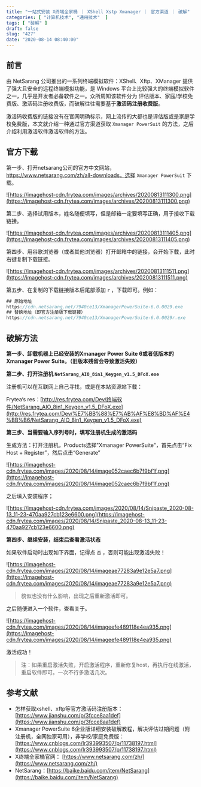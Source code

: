 ```yaml
---
title: "一站式安装 X终端全家桶 ｜ XShell Xstp Xmanager ｜ 官方渠道 ｜ 破解"
categories: [ "计算机技术", "通用技术"  ]
tags: [ "破解" ]
draft: false
slug: "427"
date: "2020-08-14 08:40:00"
---
```


## 前言

由 NetSarang 公司推出的一系列终端模拟软件：XShell、Xftp、XManager 提供了强大且安全的远程终端模拟功能，是 Windows 平台上比较强大的终端模拟软件之一，几乎是开发者必备软件之一。众所周知该软件分为 评估版本、家庭/学校免费版、激活码注册收费版，而破解往往需要基于**激活码注册收费版**。

激活码收费版的链接没有在官网明确标示，网上流传的大都也是评估版或是家庭学校免费版，本文就介绍一种通过官方渠道获取 `Xmanager PowerSuit` 的方法，之后介绍利用激活软件激活软件的方法。

## 官方下载

第一步、打开netsarang公司的官方中文网站，https://www.netsarang.com/zh/all-downloads，选择 `Xmanager PowerSuit`  下载。

![https://imagehost-cdn.frytea.com/images/archives/20200813111300.png](https://imagehost-cdn.frytea.com/images/archives/20200813111300.png)

第二步、选择试用版本，姓名随便填写，但是邮箱一定要填写正确，用于接收下载链接。

![https://imagehost-cdn.frytea.com/images/archives/20200813111405.png](https://imagehost-cdn.frytea.com/images/archives/20200813111405.png)

第四步、用谷歌浏览器（或者其他浏览器）打开邮箱中的链接，会开始下载，此时右键复制下载链接。

![https://imagehost-cdn.frytea.com/images/archives/20200813111511.png](https://imagehost-cdn.frytea.com/images/archives/20200813111511.png)

第五步、在复制的下载链接版本后尾部添加 `r` ，下载即可。例如：

```jsx
## 原始地址
https://cdn.netsarang.net/7940ce13/XmanagerPowerSuite-6.0.0029.exe
## 替换地址（即官方注册版下载链接）
https://cdn.netsarang.net/7940ce13/XmanagerPowerSuite-6.0.0029r.exe
```

## 破解方法

**第一步、卸载机器上已经安装的Xmanager Power Suite 6或者低版本的Xmanager Power Suite。（旧版本残留会导致激活失败）**

**第二步、打开注册机 `NetSarang_AIO_8in1_Keygen_v1.5_DFoX.exe`**

注册机可以在互联网上自己寻找，或是在本站资源站下载：

Frytea‘s res：[http://res.frytea.com/Dev/终端软件/NetSarang_AIO_8in1_Keygen_v1.5_DFoX.exe](http://res.frytea.com/Dev/%E7%BB%88%E7%AB%AF%E8%BD%AF%E4%BB%B6/NetSarang_AIO_8in1_Keygen_v1.5_DFoX.exe)

**第三步、当需要输入序列号时，填写注册机生成的激活码**

生成方法：打开注册机，Products选择"Xmanager PowerSuite"，首先点击“Fix Host + Register”，然后点击“Generate”

![https://imagehost-cdn.frytea.com/images/2020/08/14/image052caec6b7f9bf1f.png](https://imagehost-cdn.frytea.com/images/2020/08/14/image052caec6b7f9bf1f.png)

之后填入安装程序；

![https://imagehost-cdn.frytea.com/images/2020/08/14/Snipaste_2020-08-13_11-23-470aa927cb123e6600.png](https://imagehost-cdn.frytea.com/images/2020/08/14/Snipaste_2020-08-13_11-23-470aa927cb123e6600.png)

**第四步、继续安装，结束后查看激活状态**

如果软件启动时出现如下界面，记得点 `否` ，否则可能出现激活失败！

![https://imagehost-cdn.frytea.com/images/2020/08/14/imageae77283a9e12e5a7.png](https://imagehost-cdn.frytea.com/images/2020/08/14/imageae77283a9e12e5a7.png)

> 貌似也没有什么影响，出现之后重新激活即可。

之后随便进入一个软件，查看关于。

![https://imagehost-cdn.frytea.com/images/2020/08/14/imageefe489118e4ea935.png](https://imagehost-cdn.frytea.com/images/2020/08/14/imageefe489118e4ea935.png)

激活成功！

> 注：如果重启激活失败，开启激活程序，重新修复host，再执行在线激活，重启软件即可。一次不行多激活几次。

## 参考文献

- 怎样获取xshell、xftp等官方激活码注册版本： [https://www.jianshu.com/p/3fcce8aa1def](https://www.jianshu.com/p/3fcce8aa1def)
- Xmanager PowerSuite 6企业版详细安装破解教程，解决评估过期问题（附注册机，全网独家可用），非学校/家庭免费版： [https://www.cnblogs.com/lr393993507/p/11738197.html](https://www.cnblogs.com/lr393993507/p/11738197.html)
- X终端全家桶官网： [https://www.netsarang.com/zh/](https://www.netsarang.com/zh/)
- NetSarang：[https://baike.baidu.com/item/NetSarang](https://baike.baidu.com/item/NetSarang)